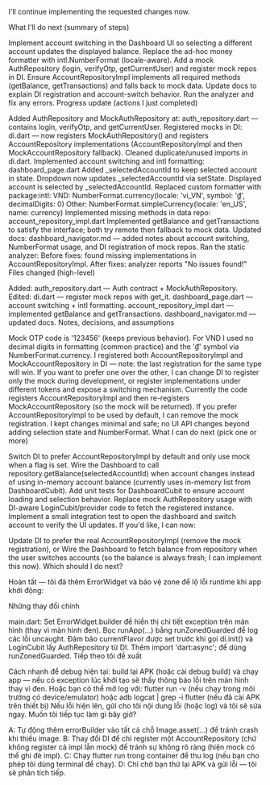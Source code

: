 I'll continue implementing the requested changes now.

What I'll do next (summary of steps)

Implement account switching in the Dashboard UI so selecting a different account updates the displayed balance.
Replace the ad-hoc money formatter with intl.NumberFormat (locale-aware).
Add a mock AuthRepository (login, verifyOtp, getCurrentUser) and register mock repos in DI.
Ensure AccountRepositoryImpl implements all required methods (getBalance, getTransactions) and falls back to mock data.
Update docs to explain DI registration and account-switch behavior.
Run the analyzer and fix any errors.
Progress update (actions I just completed)

Added AuthRepository and MockAuthRepository at:
auth_repository.dart — contains login, verifyOtp, and getCurrentUser.
Registered mocks in DI:
di.dart — now registers MockAuthRepository() and registers AccountRepository implementations (AccountRepositoryImpl and then MockAccountRepository fallback).
Cleaned duplicate/unused imports in di.dart.
Implemented account switching and intl formatting:
dashboard_page.dart
Added _selectedAccountId to keep selected account in state.
Dropdown now updates _selectedAccountId via setState.
Displayed account is selected by _selectedAccountId.
Replaced custom formatter with package:intl:
VND: NumberFormat.currency(locale: 'vi_VN', symbol: '₫', decimalDigits: 0)
Other: NumberFormat.simpleCurrency(locale: 'en_US', name: currency)
Implemented missing methods in data repo:
account_repository_impl.dart
Implemented getBalance and getTransactions to satisfy the interface; both try remote then fallback to mock data.
Updated docs:
dashboard_navigator.md — added notes about account switching, NumberFormat usage, and DI registration of mock repos.
Ran the static analyzer:
Before fixes: found missing implementations in AccountRepositoryImpl.
After fixes: analyzer reports "No issues found!"
Files changed (high-level)

Added:
auth_repository.dart — Auth contract + MockAuthRepository.
Edited:
di.dart — register mock repos with get_it.
dashboard_page.dart — account switching + intl formatting.
account_repository_impl.dart — implemented getBalance and getTransactions.
dashboard_navigator.md — updated docs.
Notes, decisions, and assumptions

Mock OTP code is '123456' (keeps previous behavior).
For VND I used no decimal digits in formatting (common practice) and the '₫' symbol via NumberFormat.currency.
I registered both AccountRepositoryImpl and MockAccountRepository in DI — note: the last registration for the same type will win. If you want to prefer one over the other, I can change DI to register only the mock during development, or register implementations under different tokens and expose a switching mechanism. Currently the code registers AccountRepositoryImpl and then re-registers MockAccountRepository (so the mock will be returned). If you prefer AccountRepositoryImpl to be used by default, I can remove the mock registration.
I kept changes minimal and safe; no UI API changes beyond adding selection state and NumberFormat.
What I can do next (pick one or more)

Switch DI to prefer AccountRepositoryImpl by default and only use mock when a flag is set.
Wire the Dashboard to call repository.getBalance(selectedAccountId) when account changes instead of using in-memory account balance (currently uses in-memory list from DashboardCubit).
Add unit tests for DashboardCubit to ensure account loading and selection behavior.
Replace mock AuthRepository usage with DI-aware LoginCubit/provider code to fetch the registered instance.
Implement a small integration test to open the dashboard and switch account to verify the UI updates.
If you'd like, I can now:

Update DI to prefer the real AccountRepositoryImpl (remove the mock registration), or
Wire the Dashboard to fetch balance from repository when the user switches accounts (so the balance is always fresh; I can implement this now).
Which should I do next?




Hoàn tất — tôi đã thêm ErrorWidget và bảo vệ zone để lộ lỗi runtime khi app khởi động:

Những thay đổi chính

main.dart:
Set ErrorWidget.builder để hiển thị chi tiết exception trên màn hình (thay vì màn hình đen).
Bọc runApp(...) bằng runZonedGuarded để log các lỗi uncaught.
Đảm bảo currentFlavor được set trước khi gọi di.init() và LoginCubit lấy AuthRepository từ DI.
Thêm import 'dart:async'; để dùng runZonedGuarded.
Tiếp theo tôi đề xuất

Cách nhanh để debug hiện tại: build lại APK (hoặc cài debug build) và chạy app — nếu có exception lúc khởi tạo sẽ thấy thông báo lỗi trên màn hình thay vì đen. Hoặc bạn có thể mở log với:
flutter run -v (nếu chạy trong môi trường có device/emulator)
hoặc adb logcat | grep -i flutter (nếu đã cài APK trên thiết bị)
Nếu lỗi hiện lên, gửi cho tôi nội dung lỗi (hoặc log) và tôi sẽ sửa ngay.
Muốn tôi tiếp tục làm gì bây giờ?

A: Tự động thêm errorBuilder vào tất cả chỗ Image.asset(...) để tránh crash khi thiếu image.
B: Thay đổi DI để chỉ register một AccountRepository (chứ không register cả impl lẫn mock) để tránh sự không rõ ràng (hiện mock có thể ghi đè impl).
C: Chạy flutter run trong container để thu log (nếu bạn cho phép tôi dùng terminal để chạy).
D: Chỉ chờ bạn thử lại APK và gửi lỗi — tôi sẽ phân tích tiếp.